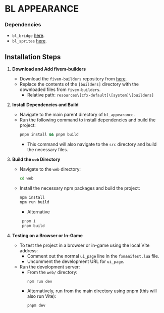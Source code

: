 # BL APPEARANCE

### Dependencies 
- `bl_bridge` [here](https://github.com/Byte-Labs-Studio/bl_bridge).
- `bl_sprites` [here](https://github.com/Byte-Labs-Studio/bl_sprites).
## Installation Steps

1. **Download and Add fivem-builders**
   - Download the `fivem-builders` repository from [here](https://github.com/Z3rio/fivem-builders).
   - Replace the contents of the `[builders]` directory with the downloaded files from `fivem-builders`.
     - Relative path: `resources\[cfx-default]\[system]\[builders]`

2. **Install Dependencies and Build**
   - Navigate to the main parent directory of `bl_appearance`.
   - Run the following command to install dependencies and build the project:
     ```bash
     pnpm install && pnpm build
     ```
     - This command will also navigate to the `src` directory and build the necessary files.

3. **Build the `web` Directory**
   - Navigate to the `web` directory:
     ```bash
     cd web
     ```
   - Install the necessary npm packages and build the project:
     ```bash
     npm install
     npm run build
     ```
     - Alternative
     ```bash
      pnpm i
      pnpm build
     ```

4. **Testing on a Browser or In-Game**
   - To test the project in a browser or in-game using the local Vite address:
     - Comment out the normal `ui_page` line in the `fxmanifest.lua` file.
     - Uncomment the development URL for `ui_page`.
   - Run the development server:
     - From the `web/` directory:
       ```bash
       npm run dev
       ```
     - Alternatively, run from the main directory using pnpm (this will also run Vite):
       ```bash
       pnpm dev
       ```
